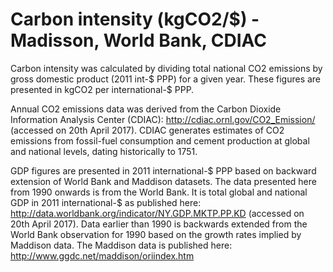 # Carbon intensity (kgCO2/$) - Madisson, World Bank, CDIAC

Carbon intensity was calculated by dividing total national CO2 emissions by gross domestic product (2011 int-$ PPP) for a given year. These figures are presented in kgCO2 per international-$ PPP.

Annual CO2 emissions data was derived from the Carbon Dioxide Information Analysis Center (CDIAC): http://cdiac.ornl.gov/CO2_Emission/ (accessed on 20th April 2017). CDIAC generates estimates of CO2 emissions from fossil-fuel consumption and cement production at global and national levels, dating historically to 1751.

GDP figures are presented in 2011 international-$ PPP based on backward extension of World Bank and Maddison datasets. The data presented here from 1990 onwards is from the World Bank. It is total global and national GDP in 2011 international-$ as published here: http://data.worldbank.org/indicator/NY.GDP.MKTP.PP.KD (accessed on 20th April 2017). Data earlier than 1990 is backwards extended from the World Bank observation for 1990 based on the growth rates implied by Maddison data. The Maddison data is published here: http://www.ggdc.net/maddison/oriindex.htm
